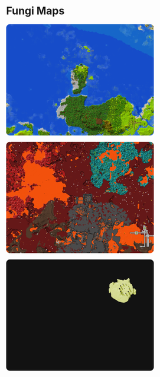 # Fungi Maps

[![Overworld](Assets/overworld_thumbnail.png)](Overworld/index.html)

[![Nether](Assets/nether_thumbnail.png)](Nether/index.html)

[![The End](Assets/end_thumbnail.png)](End/index.html)
